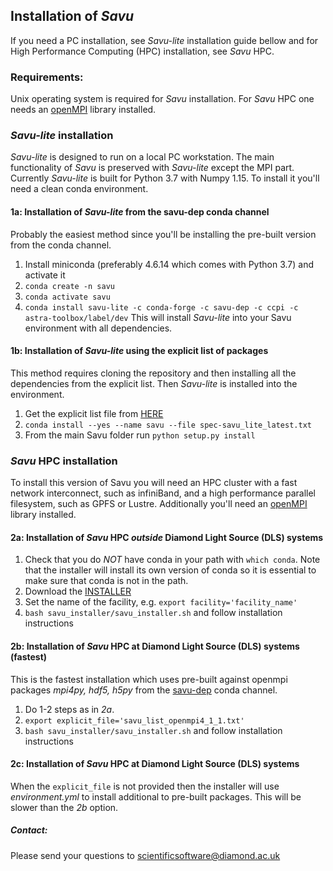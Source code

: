 ## Installation of *Savu*
If you need a PC installation, see *Savu-lite* installation guide bellow and for High Performance Computing (HPC) installation, see *Savu* HPC.

### Requirements:
Unix operating system is required for *Savu* installation. For *Savu* HPC one needs an [openMPI](https://www.open-mpi.org/) library installed.

### *Savu-lite* installation
*Savu-lite* is designed to run on a local PC workstation. The main functionality of *Savu* is preserved with *Savu-lite* except the MPI part.
Currently *Savu-lite* is built for Python 3.7 with Numpy 1.15. To install it you'll need a clean conda environment.

#### 1a: Installation of *Savu-lite* from the savu-dep conda channel
Probably the easiest method since you'll be installing the pre-built version from the conda channel.
1. Install miniconda (preferably 4.6.14 which comes with Python 3.7) and activate it
2. `conda create -n savu`
3. `conda activate savu`
4. `conda install savu-lite -c conda-forge -c savu-dep -c ccpi -c astra-toolbox/label/dev`
This will install *Savu-lite* into your Savu environment with all dependencies.

#### 1b: Installation of *Savu-lite* using the explicit list of packages
This method requires cloning the repository and then installing all the dependencies from the explicit list. Then *Savu-lite* is installed into the environment.
1. Get the explicit list file from [HERE](https://github.com/DiamondLightSource/Savu/blob/master/install/savu_lite37/spec-savu_lite_latest.txt)
2. `conda install --yes --name savu --file spec-savu_lite_latest.txt`
3. From the main Savu folder run `python setup.py install`

### *Savu* HPC installation
To install this version of Savu you will need an HPC cluster with a fast network interconnect, such as infiniBand, and
a high performance parallel filesystem, such as GPFS or Lustre. Additionally you'll need an [openMPI](https://www.open-mpi.org/) library installed.

#### 2a: Installation of *Savu* HPC _outside_ Diamond Light Source (DLS) systems
1. Check that you do *NOT* have conda in your path with `which conda`. Note that the installer will install its own version of conda so it is essential to make sure that conda is not in the path.
2. Download the [INSTALLER](https://github.com/DiamondLightSource/Savu/blob/master/install/savu_hpc/savu_installer.tar.gz)
3. Set the name of the facility, e.g. `export facility='facility_name'`
4. `bash savu_installer/savu_installer.sh` and follow installation instructions

#### 2b: Installation of *Savu* HPC at Diamond Light Source (DLS) systems (fastest)
This is the fastest installation which uses pre-built against openmpi packages _mpi4py, hdf5, h5py_ from the [savu-dep](https://anaconda.org/savu-dep) conda channel.
1. Do 1-2 steps as in *2a*.
2. `export explicit_file='savu_list_openmpi4_1_1.txt'`
3. `bash savu_installer/savu_installer.sh` and follow installation instructions

#### 2c: Installation of *Savu* HPC at Diamond Light Source (DLS) systems
When the `explicit_file` is not provided then the installer will use _environment.yml_ to install additional to pre-built packages. This will be slower than the *2b* option.

##### Contact:
Please send your questions to scientificsoftware@diamond.ac.uk
